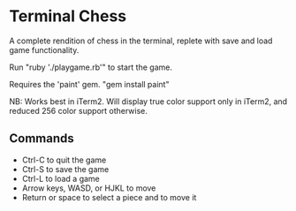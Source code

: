 # Terminal Chess
A complete rendition of chess in the terminal, replete with save and load game functionality.

Run "ruby './playgame.rb'" to start the game.

Requires the 'paint' gem. "gem install paint"

NB: Works best in iTerm2. Will display true color support only in iTerm2, and reduced 256 color support otherwise.

## Commands
* Ctrl-C to quit the game
* Ctrl-S to save the game
* Ctrl-L to load a game
* Arrow keys, WASD, or HJKL to move
* Return or space to select a piece and to move it

